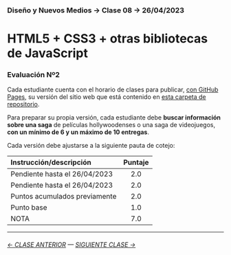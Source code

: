 ### Diseño y Nuevos Medios → Clase 08 → 26/04/2023

# HTML5 + CSS3 + otras bibliotecas de JavaScript

### Evaluación Nº2

Cada estudiante cuenta con el horario de clases para publicar, [con GitHub Pages](https://docs.github.com/es/free-pro-team@latest/github/working-with-github-pages/configuring-a-publishing-source-for-your-github-pages-site), su versión del sitio web que está contenido en [esta carpeta de repositorio](https://profesorfaco.github.io/dno037-2023/clase-09/).

Para preparar su propia versión, cada estudiante debe **buscar información sobre una saga** de películas hollywoodenses o una saga de videojuegos, **con un mínimo de 6 y un máximo de 10 entregas**.

Cada versión debe ajustarse a la siguiente pauta de cotejo:

| Instrucción/descripción |  Puntaje | 
|:------------------------|:--------:|
| Pendiente hasta el 26/04/2023 | 2.0 |
| Pendiente hasta el 26/04/2023 | 2.0 |
| Puntos acumulados previamente | 2.0 |
| Punto base | 1.0 |
| NOTA  | 7.0 |

- - - - - - - - - - - - -

###### [← CLASE ANTERIOR](https://github.com/profesorfaco/dno037-2023/tree/main/clase-07) — [SIGUIENTE CLASE →](https://github.com/profesorfaco/dno037-2023/tree/main/clase-10)
